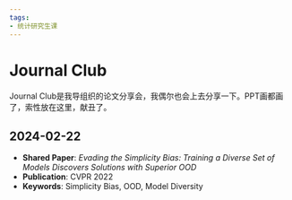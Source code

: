 ```yaml
---
tags:
- 统计研究生课
---
```


# Journal Club

Journal Club是我导组织的论文分享会，我偶尔也会上去分享一下。PPT画都画了，索性放在这里，献丑了。

## 2024-02-22

- **Shared Paper**: *Evading the Simplicity Bias: Training a Diverse Set of Models Discovers Solutions with Superior OOD*
- **Publication**: CVPR 2022
- **Keywords**: Simplicity Bias, OOD, Model Diversity

<center>
<object
    type="application/pdf"
    data="../assets/2024-02-22_Evading_Simplicity_Bias.pdf#page=1&view=FitH"
    width=80%
    height=400>
</object>
</center>